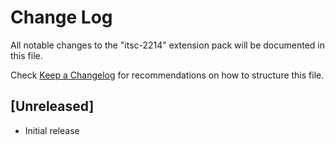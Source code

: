 # Change Log

All notable changes to the "itsc-2214" extension pack will be documented in this file.

Check [Keep a Changelog](http://keepachangelog.com/) for recommendations on how to structure this file.

## [Unreleased]

- Initial release
